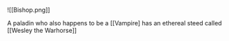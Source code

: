 ![[Bishop.png]]

A paladin who also happens to be a [[Vampire]
has an ethereal steed called [[Wesley the Warhorse]]
